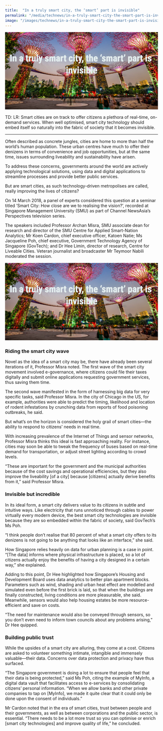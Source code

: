 ```yaml
---
title:  "In a truly smart city, the ‘smart’ part is invisible"
permalink: "/media/technews/in-a-truly-smart-city-the-smart-part-is-invisible"
image: "/images/technews/in-a-truly-smart-city-the-smart-part-is-invisible-part-1.png"
---
```


![In a truly smart city, the ‘smart’ part is invisible](/images/technews/in-a-truly-smart-city-the-smart-part-is-invisible-part-1.png)

TD: LR:  Smart cities are on track to offer citizens a plethora of real-time, on-demand services. When well optimised, smart city technology should embed itself so naturally into the fabric of society that it becomes invisible. 

---
 
Often described as concrete jungles, cities are home to more than half the world’s human population. These urban centres have much to offer their denizens in terms of convenience and job opportunities, but at the same time, issues surrounding liveability and sustainability have arisen.

To address these concerns, governments around the world are actively applying technological solutions, using data and digital applications to streamline processes and provide better public services. 

But are smart cities, as such technology-driven metropolises are called, really improving the lives of citizens? 

On 14 March 2018, a panel of experts considered this question at a seminar titled ‘Smart City: How close are we to realising the vision?’, recorded at Singapore Management University (SMU) as part of Channel NewsAsia’s Perspectives television series.

The speakers included Professor Archan Misra, SMU associate dean for research and director of the SMU Centre for Applied Smart-Nation Analytics; Mr Koen Cardon, chief executive officer, Katoen Natie; Ms Jacqueline Poh, chief executive, Government Technology Agency of Singapore (GovTech); and Dr Hee Limin, director of research, Centre for Liveable Cities. Veteran journalist and broadcaster Mr Teymoor Nabili moderated the session.
 
![In a truly smart city, the ‘smart’ part is invisible](/images/technews/in-a-truly-smart-city-the-smart-part-is-invisible-part-1.png)
 


### **Riding the smart city wave**
Novel as the idea of a smart city may be, there have already been several iterations of it, Professor Misra noted. The first wave of the smart city movement involved e-governance, where citizens could file their taxes digitally and submit online applications requesting government services, thus saving them time.

The second wave manifested in the form of harnessing big data for very specific tasks, said Professor Misra. In the city of Chicago in the US, for example, authorities were able to predict the timing, likelihood and location of rodent infestations by crunching data from reports of food poisoning outbreaks, he said.

But what’s on the horizon is considered the holy grail of smart cities—the ability to respond to citizens’ needs in real time. 

With increasing prevalence of the Internet of Things and sensor networks, Professor Misra thinks this ideal is fast approaching reality. For instance, cities may soon be able to tweak the frequency of buses based on real-time demand for transportation, or adjust street lighting according to crowd levels.

“These are important for the government and the municipal authorities because of the cost savings and operational efficiencies, but they also improve the liveability [of a city] because [citizens] actually derive benefits from it,” said Professor Misra.

### **Invisible but incredible**
In its ideal form, a smart city delivers value to its citizens in subtle and intuitive ways. Like electricity that runs unnoticed through cables to power virtually every modern device, the best smart city technologies are invisible because they are so embedded within the fabric of society, said GovTech’s Ms Poh.

“I think people don’t realise that 80 percent of what a smart city offers to its denizens is not going to be anything that looks like an interface,” she said. 

How Singapore relies heavily on data for urban planning is a case in point. “[The data] informs where physical infrastructure is placed, so a lot of citizens actually enjoy the benefits of having a city designed in a certain way,” she explained.

Adding to this point, Dr Hee highlighted how Singapore’s Housing and Development Board uses data analytics to better plan apartment blocks. Parameters such as wind, shading and urban heat effect are modelled and simulated even before the first brick is laid, so that when the buildings are finally constructed, living conditions are more pleasurable, she said. Meanwhile, sensors would also help housing estates be more resource-efficient and save on costs.

“The need for maintenance would also be conveyed through sensors, so you don’t even need to inform town councils about any problems arising,” Dr Hee quipped.

### **Building public trust**
While the upsides of a smart city are alluring, they come at a cost. Citizens are asked to volunteer something intimate, intangible and immensely valuable—their data. Concerns over data protection and privacy have thus surfaced.

“The Singapore government is doing a lot to ensure that people feel that their data is being protected,” said Ms Poh, citing the example of MyInfo, a digital data vault that facilitates access to e-services by consolidating citizens’ personal information. “When we allow banks and other private companies to tap on [MyInfo], we made it quite clear that it could only be done upon the consent of individuals.”

Mr Cardon noted that in the era of smart cities, trust between people and their governments, as well as between corporations and the public sector, is essential. “There needs to be a lot more trust so you can optimise or enrich [smart city technologies] and improve quality of life,” he concluded.

